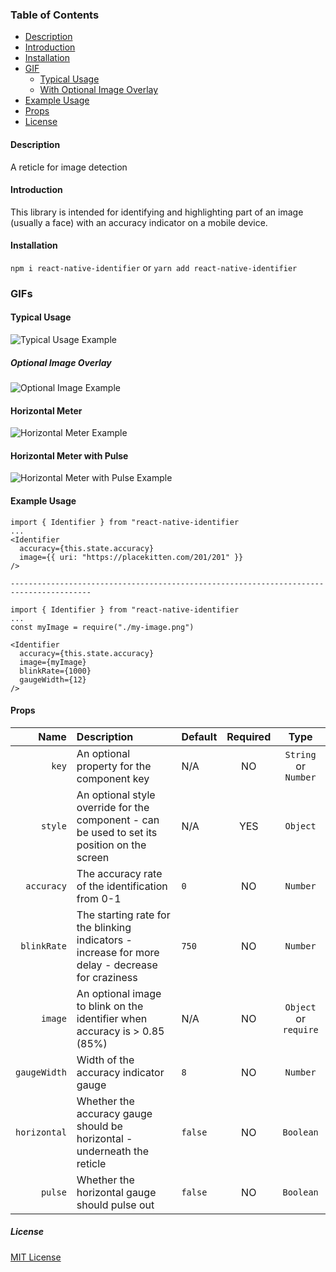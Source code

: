 <!-- START doctoc generated TOC please keep comment here to allow auto update -->
<!-- DON'T EDIT THIS SECTION, INSTEAD RE-RUN doctoc TO UPDATE -->

### Table of Contents

- [Description](#description)
- [Introduction](#introduction)
- [Installation](#installation)
- [GIF](#gif)
  - [Typical Usage](#typical-usage)
  - [With Optional Image Overlay](#with-optional-image-overlay)
- [Example Usage](#example-usage)
- [Props](#props)
- [License](#license)

<!-- END doctoc generated TOC please keep comment here to allow auto update -->

#### Description

A reticle for image detection

#### Introduction

This library is intended for identifying and highlighting part of an image (usually a face) with an accuracy indicator on a mobile device.

#### Installation

`npm i react-native-identifier`
or
`yarn add react-native-identifier`

### GIFs

#### Typical Usage

![Typical Usage Example](https://i.imgur.com/cR9QysY.gif)

##### Optional Image Overlay

![Optional Image Example](https://i.imgur.com/bmDG3UH.gif)

#### Horizontal Meter

![Horizontal Meter Example](https://i.imgur.com/LU2gIoo.gif)

#### Horizontal Meter with Pulse

![Horizontal Meter with Pulse Example](https://i.imgur.com/xx5nTfN.gif)

#### Example Usage

```
import { Identifier } from "react-native-identifier
...
<Identifier
  accuracy={this.state.accuracy}
  image={{ uri: "https://placekitten.com/201/201" }}
/>

----------------------------------------------------------------------------------------

import { Identifier } from "react-native-identifier
...
const myImage = require("./my-image.png")

<Identifier
  accuracy={this.state.accuracy}
  image={myImage}
  blinkRate={1000}
  gaugeWidth={12}
/>
```

#### Props

|         Name | Description                                                                                      | Default | Required |         Type          |
| -----------: | :----------------------------------------------------------------------------------------------- | :------ | :------: | :-------------------: |
|        `key` | An optional property for the component key                                                       | N/A     |    NO    | `String` or `Number`  |
|      `style` | An optional style override for the component - can be used to set its position on the screen     | N/A     |   YES    |       `Object`        |
|   `accuracy` | The accuracy rate of the identification from 0-1                                                 | `0`     |    NO    |       `Number`        |
|  `blinkRate` | The starting rate for the blinking indicators - increase for more delay - decrease for craziness | `750`   |    NO    |       `Number`        |
|      `image` | An optional image to blink on the identifier when accuracy is > 0.85 (85%)                       | N/A     |    NO    | `Object` or `require` |
| `gaugeWidth` | Width of the accuracy indicator gauge                                                            | `8`     |    NO    |       `Number`        |
| `horizontal` | Whether the accuracy gauge should be horizontal - underneath the reticle                         | `false` |    NO    |       `Boolean`       |
|      `pulse` | Whether the horizontal gauge should pulse out                                                    | `false` |    NO    |       `Boolean`       |

##### License

[MIT License](./license.md)
